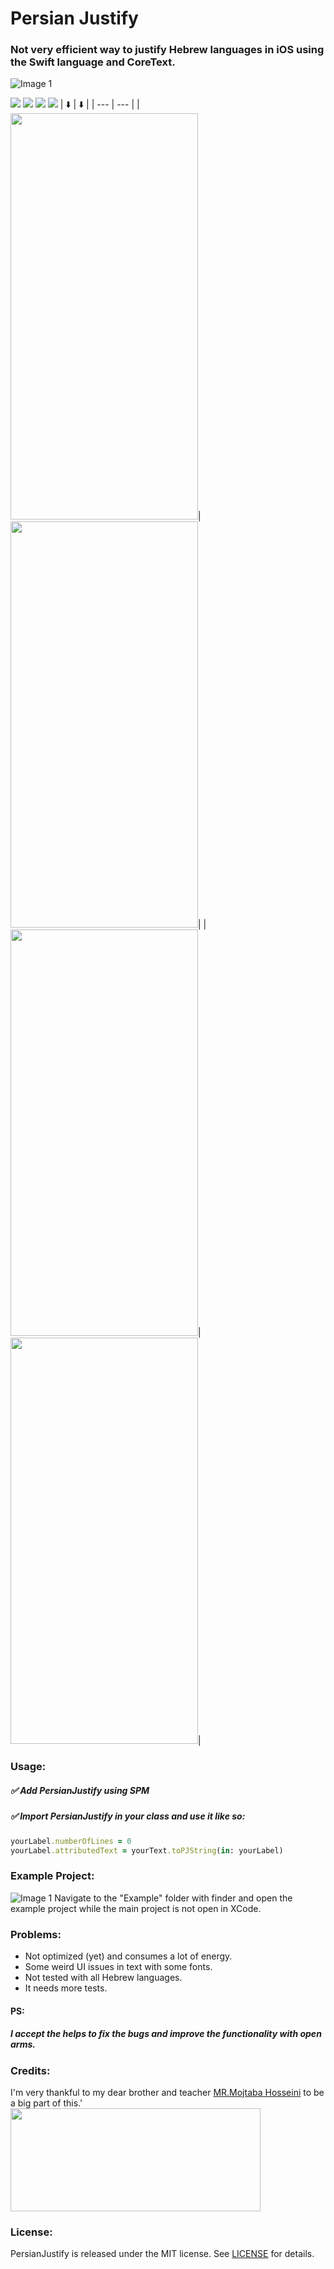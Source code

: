 

# Persian Justify 

### Not very efficient way to justify Hebrew languages in iOS using the Swift language and CoreText.

<img src="Previews/Logo.png" alt="Image 1">

<img src="https://img.shields.io/badge/Swift_Package_Manager-compatible-green?style=flat-round"> <img src="https://img.shields.io/badge/Platforms-iOS%20|%20macOS%20|%20tvOS-green?style=flat-round"> <img src="https://img.shields.io/badge/Swift-%20+4.0-orange?style=flat-round"> <img src="https://img.shields.io/badge/license-MIT-black?style=flat-round">
| ⬇️ | ⬇️ |
| --- | --- |
|<img src="Previews/custom_font_1_preview.jpg" height="650" width="300">|<img src="Previews/original_font_preview.jpg" height="650" width="300">|
|<img src="Previews/custom_font_3_preview.jpg" height="650" width="300">|<img src="Previews/custom_font_2_preview.jpg" height="650" width="300">|


### Usage:
##### ✅ Add PersianJustify using SPM
##### ✅ Import PersianJustify in your class and use it like so:
```ruby
yourLabel.numberOfLines = 0
yourLabel.attributedText = yourText.toPJString(in: yourLabel)
```


### Example Project:
<img src="Previews/example.jpg" alt="Image 1">
Navigate to the "Example" folder with finder and open the example project while the main project is not open in XCode.



### Problems:
- Not optimized (yet) and consumes a lot of energy.
- Some weird UI issues in text with some fonts.
- Not tested with all Hebrew languages.
- It needs more tests.


#### PS:
##### I accept the helps to fix the bugs and improve the functionality with open arms.


### Credits:
I'm very thankful to my dear brother and teacher [MR.Mojtaba Hosseini](https://github.com/MojtabaHs) to be a big part of this.'
<img src="Previews/founders.jpg" height="165" width="400">


### License:
PersianJustify is released under the MIT license. See [LICENSE](https://github.com/HappyIosDeveloper/PersianJustify/blob/main/LICENSE) for details. 
